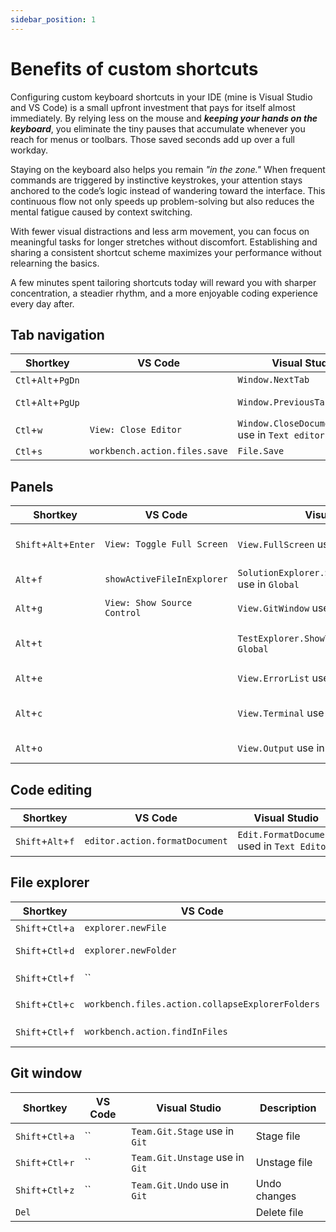 ```yaml
---
sidebar_position: 1
---
```


# Benefits of custom shortcuts

Configuring custom keyboard shortcuts in your IDE (mine is Visual Studio and VS Code) is a small upfront investment that pays for itself almost immediately. By relying less on the mouse and ***keeping your hands on the keyboard***, you eliminate the tiny pauses that accumulate whenever you reach for menus or toolbars. Those saved seconds add up over a full workday.

Staying on the keyboard also helps you remain *"in the zone."* When frequent commands are triggered by instinctive keystrokes, your attention stays anchored to the code’s logic instead of wandering toward the interface. This continuous flow not only speeds up problem-solving but also reduces the mental fatigue caused by context switching.

With fewer visual distractions and less arm movement, you can focus on meaningful tasks for longer stretches without discomfort. Establishing and sharing a consistent shortcut scheme maximizes your performance without relearning the basics.

A few minutes spent tailoring shortcuts today will reward you with sharper concentration, a steadier rhythm, and a more enjoyable coding experience every day after.


## Tab navigation

| Shortkey            | VS Code | Visual Studio | Description |
| ------------------- | ------- | ------------- | ----------- |
| `Ctl`+`Alt`+`PgDn`  |                               | `Window.NextTab`     | Next tab     |
| `Ctl`+`Alt`+`PgUp`  |                               | `Window.PreviousTab` | Previous tab |
| `Ctl`+`w`           | `View: Close Editor`          | `Window.CloseDocumentWindow` use in `Text editor` | Close file |
| `Ctl`+`s`           | `workbench.action.files.save` | `File.Save`          | Save file    |


## Panels

| Shortkey              | VS Code | Visual Studio | Description |
| --------------------- | ------- | ------------- | ----------- |
| `Shift`+`Alt`+`Enter` | `View: Toggle Full Screen`  | `View.FullScreen` use in `Global`               | Hide all panels (full screen) |
| `Alt`+`f`             | `showActiveFileInExplorer`  | `SolutionExplorer.SyncWithActiveDocument` use in `Global` | Show current file   |
| `Alt`+`g`             | `View: Show Source Control` | `View.GitWindow` use in `Global`                | Show git window               |
| `Alt`+`t`             |                             | `TestExplorer.ShowTestExplorer` use in `Global` | Show test results window      |
| `Alt`+`e`             |                             | `View.ErrorList` use in `Global`                | Error list window             |
| `Alt`+`c`             |                             | `View.Terminal` use in `Global`                 | Console (terminal) window     |
| `Alt`+`o`             |                             | `View.Output` use in `Global`                   | Output window                 |


## Code editing

| Shortkey              | VS Code | Visual Studio | Description |
| --------------------- | ------- | ------------- | ----------- |
| `Shift`+`Alt`+`f`     | `editor.action.formatDocument` | `Edit.FormatDocument` used in `Text Editor` | Format document |


## File explorer

| Shortkey            | VS Code | Visual Studio | Description |
| ------------------- | ------- | ------------- | ----------- |
| `Shift`+`Ctl`+`a`   | `explorer.newFile` | `Project.AddNewItem` | New file |
| `Shift`+`Ctl`+`d`   | `explorer.newFolder` | `Project.NewFolder` use in `Solution Explorer` | New directory |
| `Shift`+`Ctl`+`f`   | `` | `Window.SolutionExplorerSearch` use in `Solution Explorer` | Find file |
| `Shift`+`Ctl`+`c`   | `workbench.files.action.collapseExplorerFolders` | `SolutionExplorer.CollapseAll` use `Solution Explorer`  | Collapse All |
| `Shift`+`Ctl`+`f`   | `workbench.action.findInFiles` | `Edit.FindInFiles` | Find text in files |

## Git window

| Shortkey            | VS Code | Visual Studio | Description |
| ------------------- | ------- | ------------- | ----------- |
| `Shift`+`Ctl`+`a`   | `` | `Team.Git.Stage` use in `Git`   | Stage file   |
| `Shift`+`Ctl`+`r`   | `` | `Team.Git.Unstage` use in `Git` | Unstage file |
| `Shift`+`Ctl`+`z`   | `` | `Team.Git.Undo` use in `Git`    | Undo changes |
| `Del`               |    |                                 | Delete file  |

